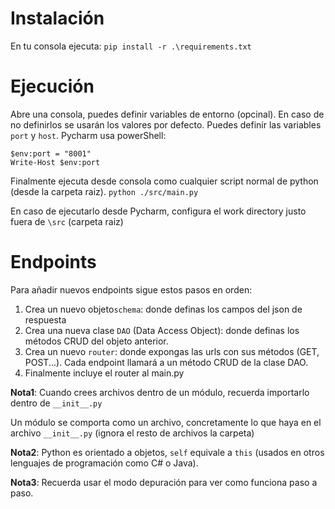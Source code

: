 # Instalación
En tu consola ejecuta:
```pip install -r .\requirements.txt```

# Ejecución
Abre una consola, puedes definir variables de entorno (opcinal). En caso de no definirlos se usarán los valores por defecto.
Puedes definir las variables `port` y `host`.
Pycharm usa powerShell:
```
$env:port = "8001"
Write-Host $env:port
```
Finalmente ejecuta desde consola como cualquier script normal de python (desde la carpeta raiz).
```python ./src/main.py```

En caso de ejecutarlo desde Pycharm, configura el work directory justo fuera de `\src` (carpeta raiz)

# Endpoints
Para añadir nuevos endpoints sigue estos pasos en orden:

1. Crea un nuevo objeto`schema`: donde definas los campos del json de respuesta
2. Crea una nueva clase `DAO` (Data Access Object): donde definas los métodos CRUD del objeto anterior.
3. Crea un nuevo `router`: donde expongas las urls con sus métodos (GET, POST...). Cada endpoint llamará a un método CRUD de la clase DAO.
4. Finalmente incluye el router al main.py

__Nota1__: 
Cuando crees archivos dentro de un módulo, recuerda importarlo dentro de `__init__.py`

Un módulo se comporta como un archivo, concretamente lo que haya en el archivo `__init__.py` (ignora el resto de archivos la carpeta)

__Nota2__: 
Python es orientado a objetos, `self` equivale a `this` (usados en otros lenguajes de programación como C# o Java).

__Nota3__: 
Recuerda usar el modo depuración para ver como funciona paso a paso.